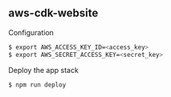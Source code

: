 ## aws-cdk-website

Configuration

```bash
$ export AWS_ACCESS_KEY_ID=<access_key>
$ export AWS_SECRET_ACCESS_KEY=<secret_key>
```


Deploy the app stack

```bash
$ npm run deploy
```
